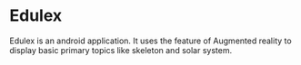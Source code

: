 # Edulex
Edulex is an android application. 
It uses the feature of Augmented reality to display basic primary topics like skeleton and solar system.
